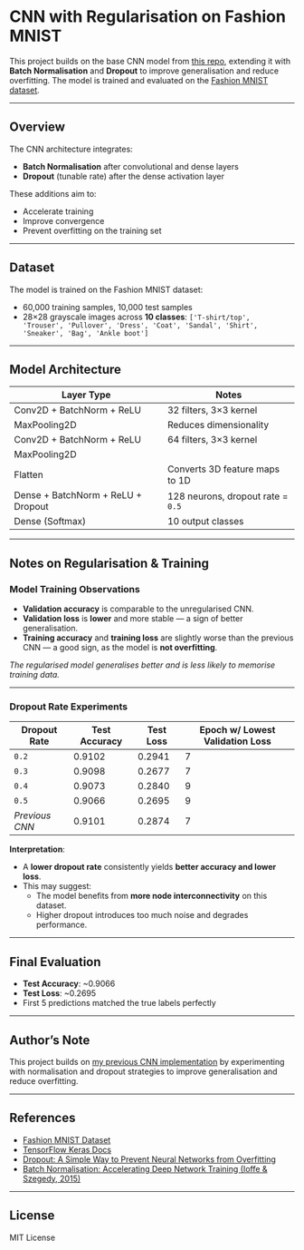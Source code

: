 # CNN with Regularisation on Fashion MNIST

This project builds on the base CNN model from [this repo](https://github.com/adabyt/tensorflow-cnn-fashion-mnist), extending it with **Batch Normalisation** and **Dropout** to improve generalisation and reduce overfitting. The model is trained and evaluated on the [Fashion MNIST dataset](https://github.com/zalandoresearch/fashion-mnist).

---

## Overview

The CNN architecture integrates:
- **Batch Normalisation** after convolutional and dense layers  
- **Dropout** (tunable rate) after the dense activation layer

These additions aim to:
- Accelerate training  
- Improve convergence  
- Prevent overfitting on the training set  

---

## Dataset

The model is trained on the Fashion MNIST dataset:
- 60,000 training samples, 10,000 test samples
- 28×28 grayscale images across **10 classes**:
  `['T-shirt/top', 'Trouser', 'Pullover', 'Dress', 'Coat', 'Sandal', 'Shirt', 'Sneaker', 'Bag', 'Ankle boot']`

---

## Model Architecture

| Layer Type           | Notes                                                       |
|----------------------|-------------------------------------------------------------|
| Conv2D + BatchNorm + ReLU | 32 filters, 3×3 kernel                                 |
| MaxPooling2D         | Reduces dimensionality                                      |
| Conv2D + BatchNorm + ReLU | 64 filters, 3×3 kernel                                 |
| MaxPooling2D         |                                                              |
| Flatten              | Converts 3D feature maps to 1D                              |
| Dense + BatchNorm + ReLU + Dropout | 128 neurons, dropout rate = `0.5`             |
| Dense (Softmax)      | 10 output classes                                           |

---

## Notes on Regularisation & Training

### Model Training Observations

- **Validation accuracy** is comparable to the unregularised CNN.
- **Validation loss** is **lower** and more stable — a sign of better generalisation.
- **Training accuracy** and **training loss** are slightly worse than the previous CNN — a good sign, as the model is **not overfitting**.

*The regularised model generalises better and is less likely to memorise training data.*

---

### Dropout Rate Experiments

| Dropout Rate | Test Accuracy | Test Loss | Epoch w/ Lowest Validation Loss |
|--------------|---------------|-----------|----------------------------------|
| `0.2`        | 0.9102        | 0.2941    | 7                                |
| `0.3`        | 0.9098        | 0.2677    | 7                                |
| `0.4`        | 0.9073        | 0.2840    | 9                                |
| `0.5`        | 0.9066        | 0.2695    | 9                                |
| _Previous CNN_ | 0.9101      | 0.2874    | 7                                |

**Interpretation**:
- A **lower dropout rate** consistently yields **better accuracy and lower loss**.
- This may suggest:
  - The model benefits from **more node interconnectivity** on this dataset.
  - Higher dropout introduces too much noise and degrades performance.

---

## Final Evaluation

- **Test Accuracy**: ~0.9066  
- **Test Loss**: ~0.2695  
- First 5 predictions matched the true labels perfectly

---

## Author’s Note

This project builds on [my previous CNN implementation](https://github.com/adabyt/tensorflow-cnn-fashion-mnist) by experimenting with normalisation and dropout strategies to improve generalisation and reduce overfitting.  

---

## References

- [Fashion MNIST Dataset](https://github.com/zalandoresearch/fashion-mnist)
- [TensorFlow Keras Docs](https://www.tensorflow.org/api_docs/python/tf/keras)
- [Dropout: A Simple Way to Prevent Neural Networks from Overfitting](https://jmlr.org/papers/v15/srivastava14a.html)
- [Batch Normalisation: Accelerating Deep Network Training (Ioffe & Szegedy, 2015)](https://arxiv.org/abs/1502.03167)

---

## License

MIT License
